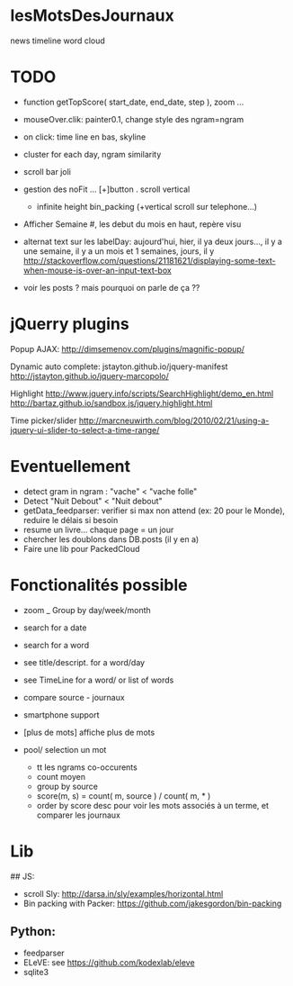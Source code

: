 # lesMotsDesJournaux
news timeline word cloud




TODO
=====

* function getTopScore( start_date, end_date, step ), zoom ...

* mouseOver.clik: painter0.1, change style des ngram=ngram
* on click: time line en bas, skyline

* cluster for each day, ngram similarity

* scroll bar joli

* gestion des noFit ... [+]button . scroll vertical
  - infinite height bin_packing (+vertical scroll sur telephone...)

* Afficher Semaine #, les debut du mois en haut, repère visu
* alternat text sur les labelDay:  aujourd'hui, hier, il ya deux jours..., il y a une semaine, il y a un mois et 1 semaines, jours, il y
http://stackoverflow.com/questions/21181621/displaying-some-text-when-mouse-is-over-an-input-text-box

* voir les posts ?  mais pourquoi on parle de ça ??

jQuerry plugins
===============

Popup AJAX:
http://dimsemenov.com/plugins/magnific-popup/

Dynamic auto complete:
jstayton.github.io/jquery-manifest
http://jstayton.github.io/jquery-marcopolo/

Highlight
http://www.jquery.info/scripts/SearchHighlight/demo_en.html
http://bartaz.github.io/sandbox.js/jquery.highlight.html

Time picker/slider
http://marcneuwirth.com/blog/2010/02/21/using-a-jquery-ui-slider-to-select-a-time-range/

Eventuellement
==============
* detect gram in ngram : "vache" < "vache folle"
* Detect "Nuit Debout" < "Nuit debout"
* getData_feedparser: verifier si max non attend (ex: 20 pour le Monde), reduire le délais si besoin
* resume un livre... chaque page = un jour
* chercher les doublons dans DB.posts (il y en  a)
* Faire une lib pour PackedCloud

Fonctionalités possible
=======================
* zoom _ Group by day/week/month
* search for a date
* search for a word
* see title/descript. for a word/day
* see TimeLine for a word/ or list of words
* compare source - journaux
* smartphone support
* [plus de mots] affiche plus de mots

* pool/ selection un mot
  - tt les ngrams co-occurents
  - count moyen
  - group by source
  - score(m, s) = count( m, source ) / count( m, * )
  - order by score desc
pour voir les mots associés à un terme, et comparer les journaux

Lib
===
## JS:
* scroll Sly: http://darsa.in/sly/examples/horizontal.html
* Bin packing with Packer: https://github.com/jakesgordon/bin-packing

## Python:
* feedparser
* ELeVE: see https://github.com/kodexlab/eleve
* sqlite3

